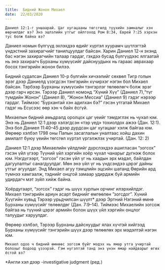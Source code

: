 ```yaml
---
title:  Бидний Жонон Михаел
date:  22/03/2020
---
```


`Даниел 12:1-г уншаарай. Цаг хугацааны төгсгөлд түүхийн замналыг хэн өөрчилдөг вэ? Энэ эшлэлийн утгыг ойлгоход Ром 8:34, Еврей 7:25 хэрхэн тус болж байна вэ?`

Даниел номын бүлгүүд эхлэхдээ өдийг хүртэл хуурамч шүтлэгтэй үндэстний захирагчийг танилцуулдаг байсан. Харин Даниел 12-н эхэнд бас нэгэн захирагчийн талаар гардаг, гэхдээ бусад бүлгүүдээс ялгаатай нь энэ захирагч Бурханы хүмүүсийг дайснуудынх нь гараас аврахаар босох тэнгэрийн жонон билээ.

Бидний судалсан Даниел 10-р бүлгийн хичээлийг сөхвөл Тигр голын эрэг дээр Даниелд үзэгдсэн тэнгэрийн хүчирхэг нэгэн бол Михаел байсан. Тэрбээр Бурханы хүмүүсийн тэнгэрлэг төлөөлөгч болж эрэг дээр гарч ирсэн. Тэрээр Даниел номонд “Хүний Хүү” (Даниел 7),“түг түмдийн Жонон” (Даниел 8), “Жонон Мессиа” (Даниел 9) гэдэг нэрээр гардаг. Тиймээс “Бурхантай хэн адилхан бэ?” гэсэн утгатай Михаел гэдэг нь Есүсээс өөр хэн ч байх ёсгүй.

Михаелын бидний амьдралд оролцох цаг үеийг тэмдэглэх нь чухал юм. Энэ нь Даниел 12:1 дээр хэлэгдсэн «тэр үед» тохиолдох ажээ (Дан. 12:1). Энэ бол Даниел 11:40–45 дээр дурдсан цаг хугацааг хэлж байгаа юм. Өөрөөр хэлбэл 1798 оны Папын засаглалын уналтаас хойш дахин амилалт буюу үеийн төгсгөл хүртэл үргэлжлэх учиртай. (Дан. 12: 2)

Даниел 12:1 дээр Михаелийн үйлдлийг дүрслэхдээ ашигласан “зогсох” гэсэн үйл үгээр Түүний үйл хэргийн хоёр чухал чанарыг дүгнэж болох юм. Нэгдүгээрт, “зогсох” гэсэн үйл үг нь хаадын эрх мэдэл, байлдан дагуулалтыг санагдуулдаг. Мөн энэ үйл үг нь үндсэндээ цэрэг дайны утгыг агуулдаг. Энд Михаел агуу  тэмцлийн эцсийн шатанд Өөрийн ард түмнээ хамгаалж, тэднийг онцгой замаар удирдаж буй  армийн удирдагч мэт зүйл хийж байна.

Хоёрдугаарт, “зогсох” гэдэг нь шүүх хурлын орчинг илэрхийлдэг. Михаел тэнгэрийн ариун асарт биднийг өмгөөлөн ”зогсдог”. Хүний Хүүгийн хувьд Тэрээр урьдчилсан шүүлт* дээр Эртний Нэгэний өмнө Бурханы хүмүүсийг төлөөлдөг (Дан. 7:9–14). Тиймээс Михаелийн зогсож байгаа нь түүний цэрэг армийн болон шүүх үйл хэргийн онцлог талуудыг харуулдаг.

Өөрөөр хэлбэл, Тэрээр Бурханы дайснуудыг ялах хүчтэй хийгээд Бурханы хүмүүсийг тэнгэрийн шүүх дээр төлөөлөх эрх мэдэлтэй нэгэн юм.

`Михаел одоо ч бидний өмнөөс зогсож буйг мэдэх нь ямар утга учиртай болохыг бодоод үзээрэй. Гэм нүгэлтэй танд энэ үнэн ямар найдварыг өгөх ёстой вэ?`

*Англи  хэл дээр -investigative judgment (ред.)